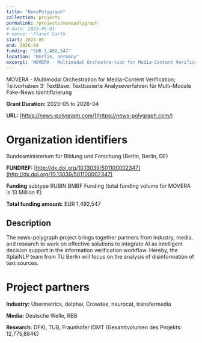 ```yaml
---
title: "NewsPolygraph"
collection: projects
permalink: /projects/newspolygraph
# date: 2023-05-01
# venue: 'Planet Earth'
start: 2023-05
end: 2026-04
funding: "EUR 1,492,547"
location: "Berlin, Germany"
excerpt: 'MOVERA - Multimodal Orchestra-tion for Media-Content Verification; Teilvorhaben 3: TextBase: Text-basierte Analy-severfahren für Multi-Modale Fake-News Identifizierung'
---
```


MOVERA - Multimodal Orchestration for Media-Content Verification; Teilvorhaben 3: TextBase: Textbasierte Analyseverfahren für Multi-Modale Fake-News Identifizierung

**Grant Duration:** 2023-05 to 2026-04

**URL:** [https://news-polygraph.com/](https://news-polygraph.com/)

Organization identifiers
===
Bundesministerium für Bildung und Forschung (Berlin, Berlin, DE)

**FUNDREF:** [http://dx.doi.org/10.13039/501100002347](http://dx.doi.org/10.13039/501100002347)

**Funding** subtype RUBIN BMBF Funding (total funding volume for MOVERA is 13 Million €)

**Total funding amount:** EUR 1,492,547

Description
---
The news-polygraph project brings together partners from industry, media, and research to work on effective solutions to integrate AI as intelligent decision support in the information verification workflow. Hereby, the XplaiNLP team from TU Berlin will focus on the analysis of disinformation of text sources.

Project partners
===
**Industry:** Ubermetrics, delphai, Crowdee, neurocat, transfermedia

**Media:** Deutsche Welle, RBB

**Research:** DFKI, TUB, Fraunhofer IDMT (Gesamtvolumen des Projekts: 12,775,884€)
